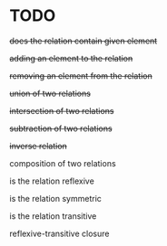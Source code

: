 # TODO

~~does the relation contain given element~~

~~adding an element to the relation~~

~~removing an element from the relation~~

~~union of two relations~~

~~intersection of two relations~~

~~subtraction of two relations~~

~~inverse relation~~

composition of two relations

is the relation reflexive

is the relation symmetric

is the relation transitive

reflexive-transitive closure
